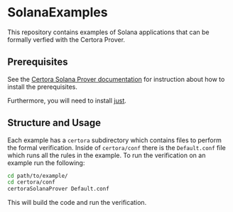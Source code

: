 # SolanaExamples

This repository contains examples of Solana applications that can be formally verfied with the Certora Prover.

## Prerequisites

See the [Certora Solana Prover documentation](https://docs.certora.com/en/latest/docs/solana/index.html) 
for instruction about how to install the prerequisites.

Furthermore, you will need to install [just](https://just.systems/man/en/).

## Structure and Usage

Each example has a `certora` subdirectory which contains files to perform the formal verification.
Inside of `certora/conf` there is the `Default.conf` file which runs all the rules in the example.
To run the verification on an example run the following:
```bash
cd path/to/example/
cd certora/conf
certoraSolanaProver Default.conf
```
This will build the code and run the verification.